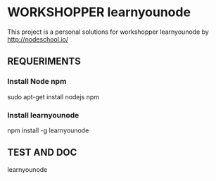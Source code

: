 # WORKSHOPPER learnyounode
This project is a personal solutions for workshopper learnyounode by http://nodeschool.io/

## REQUERIMENTS
### Install Node npm
sudo apt-get install nodejs npm
### Install learnyounode
npm install -g learnyounode

## TEST AND DOC
learnyounode
